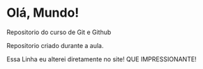 # Olá, Mundo! 
 Repositorio do curso de Git e Github

 Repositorio criado durante a aula.
 
 Essa Linha eu alterei diretamente no site! QUE IMPRESSIONANTE!
